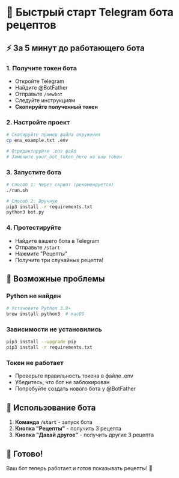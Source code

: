 # 🚀 Быстрый старт Telegram бота рецептов

## ⚡ За 5 минут до работающего бота

### 1. Получите токен бота
- Откройте Telegram
- Найдите @BotFather
- Отправьте `/newbot`
- Следуйте инструкциям
- **Скопируйте полученный токен**

### 2. Настройте проект
```bash
# Скопируйте пример файла окружения
cp env_example.txt .env

# Отредактируйте .env файл
# Замените your_bot_token_here на ваш токен
```

### 3. Запустите бота
```bash
# Способ 1: Через скрипт (рекомендуется)
./run.sh

# Способ 2: Вручную
pip3 install -r requirements.txt
python3 bot.py
```

### 4. Протестируйте
- Найдите вашего бота в Telegram
- Отправьте `/start`
- Нажмите "Рецепты"
- Получите три случайных рецепта!

## 🔧 Возможные проблемы

### Python не найден
```bash
# Установите Python 3.8+
brew install python3  # macOS
```

### Зависимости не установились
```bash
pip3 install --upgrade pip
pip3 install -r requirements.txt
```

### Токен не работает
- Проверьте правильность токена в файле .env
- Убедитесь, что бот не заблокирован
- Попробуйте создать нового бота у @BotFather

## 📱 Использование бота

1. **Команда `/start`** - запуск бота
2. **Кнопка "Рецепты"** - получить 3 рецепта
3. **Кнопка "Давай другое"** - получить другие 3 рецепта

## 🎯 Готово!

Ваш бот теперь работает и готов показывать рецепты! 🎉
